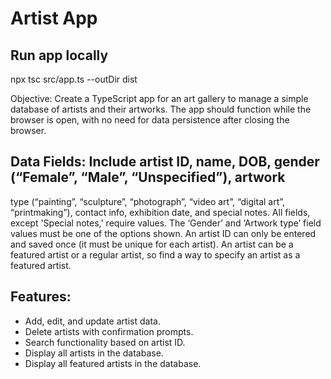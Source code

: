 # Artist App 

## Run app locally
npx tsc src/app.ts --outDir dist

Objective: Create a TypeScript app for an art gallery to manage a simple database of artists
and their artworks. The app should function while the browser is open, with no need for data
persistence after closing the browser.

## Data Fields: Include artist ID, name, DOB, gender (“Female”, “Male”, “Unspecified”), artwork
type (“painting”, “sculpture”, “photograph”, “video art”, “digital art”, “printmaking”), contact
info, exhibition date, and special notes. All fields, except 'Special notes,' require values. The
‘Gender’ and ‘Artwork type’ field values must be one of the options shown. An artist ID can
only be entered and saved once (it must be unique for each artist). An artist can be a featured
artist or a regular artist, so find a way to specify an artist as a featured artist.

## Features:
- Add, edit, and update artist data.
- Delete artists with confirmation prompts.
- Search functionality based on artist ID.
- Display all artists in the database.
- Display all featured artists in the database.
